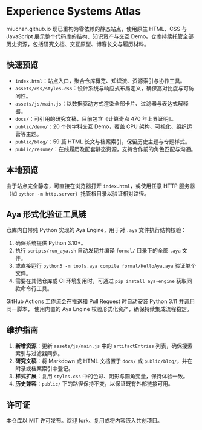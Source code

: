 # Experience Systems Atlas

miuchan.github.io 现已重构为零依赖的静态站点，使用原生 HTML、CSS 与 JavaScript
展示整个代码库的结构、知识资产与交互 Demo。仓库持续托管全部历史资源，包括研究文档、交互原型、博客长文与履历材料。

## 快速预览

- `index.html`：站点入口，聚合仓库概览、知识流、资源索引与协作工具。
- `assets/css/styles.css`：设计系统与响应式布局定义，确保高对比度与可访问性。
- `assets/js/main.js`：以数据驱动方式渲染全部卡片、过滤器与表达式解释器。
- `docs/`：可引用的研究文稿，目前包含《计算奇点 470 年上界证明》。
- `public/demo/`：20 个跨学科交互 Demo，覆盖 CPU 架构、可视化、组织运营等主题。
- `public/blog/`：59 篇 HTML 长文与档案索引，保留历史主题与专题样式。
- `public/resume/`：在线履历及配套静态资源，支持合作前的角色匹配与沟通。

## 本地预览

由于站点完全静态，可直接在浏览器打开 `index.html`，或使用任意 HTTP
服务器（如 `python -m http.server`）托管根目录以验证相对路径。

## Aya 形式化验证工具链

仓库内自带纯 Python 实现的 Aya Engine，用于对 `.aya` 文件执行结构校验：

1. 确保系统提供 Python 3.10+。
2. 执行 `scripts/run_aya.sh` 自动发现并编译 `formal/` 目录下的全部 `.aya` 文件。
3. 或直接运行 `python3 -m tools.aya compile formal/HelloAya.aya` 验证单个文件。
4. 需要在其他仓库或 CI 环境复用时，可通过 `pip install aya-engine` 获取同款命令行工具。

GitHub Actions 工作流会在推送和 Pull Request 时自动安装 Python 3.11 并调用同一脚本，
使用内置的 Aya Engine 校验形式化资产，确保持续集成流程稳定。

## 维护指南

1. **新增资源**：更新 `assets/js/main.js` 中的 `artifactEntries` 列表，确保搜索索引与过滤器同步。
2. **研究文稿**：将 Markdown 或 HTML 文档置于 `docs/` 或 `public/blog/`，并在附录或档案索引中登记。
3. **样式扩展**：复用 `styles.css` 中的色彩、阴影与圆角变量，保持体验一致。
4. **历史兼容**：`public/` 下的路径保持不变，以保证既有外部链接可用。

## 许可证

本仓库以 MIT 许可发布。欢迎 fork、复用或将内容嵌入共创项目。
